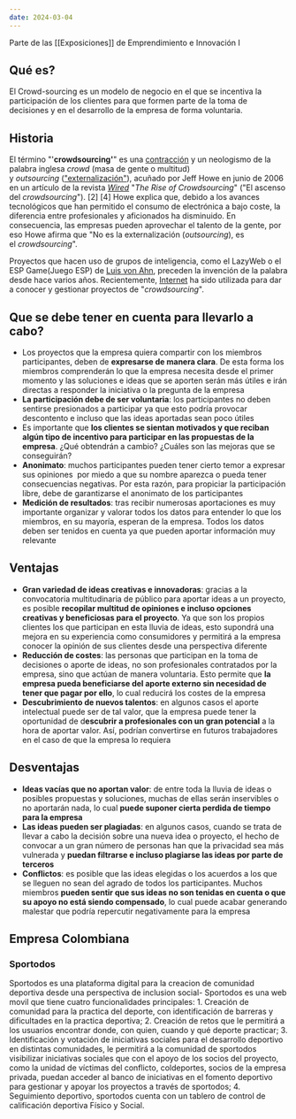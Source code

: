 ```yaml
---
date: 2024-03-04
---
```


Parte de las [[Exposiciones]] de Emprendimiento e Innovación I

## Qué es?

El Crowd-sourcing es un modelo de negocio en el que se incentiva la participación de los clientes para que formen parte de la toma de decisiones y en el desarrollo de la empresa de forma voluntaria.

## Historia
El término "'**crowdsourcing'**" es una [contracción](https://es.wikipedia.org/wiki/Contracci%C3%B3n_(gram%C3%A1tica) "Contracción (gramática)") y un neologismo de la palabra inglesa _crowd_ (masa de gente o multitud) y _outsourcing_ (["externalización"](https://es.wikipedia.org/wiki/Subcontrataci%C3%B3n "Subcontratación")), acuñado por Jeff Howe en junio de 2006 en un artículo de la revista _[Wired](https://es.wikipedia.org/wiki/Wired "Wired")_ "_The Rise of Crowdsourcing_" ("El ascenso del _crowdsourcing_"). [2] [4] Howe explica que, debido a los avances tecnológicos que han permitido el consumo de electrónica a bajo coste, la diferencia entre profesionales y aficionados ha disminuido. En consecuencia, las empresas pueden aprovechar el talento de la gente, por eso Howe afirma que "No es la externalización (_outsourcing_), es el _crowdsourcing_".

Proyectos que hacen uso de grupos de inteligencia, como el LazyWeb o el ESP Game(Juego ESP) de [Luis von Ahn](https://es.wikipedia.org/wiki/Luis_von_Ahn "Luis von Ahn"), preceden la invención de la palabra desde hace varios años. Recientemente, [Internet](https://es.wikipedia.org/wiki/Internet "Internet") ha sido utilizada para dar a conocer y gestionar proyectos de "_crowdsourcing_".

## Que se debe tener en cuenta para llevarlo a cabo?

- Los proyectos que la empresa quiera compartir con los miembros participantes, deben de **expresarse de manera clara**. De esta forma los miembros comprenderán lo que la empresa necesita desde el primer momento y las soluciones e ideas que se aporten serán más útiles e irán directas a responder la iniciativa o la pregunta de la empresa
- **La participación debe de ser voluntaria**: los participantes no deben sentirse presionados a participar ya que esto podría provocar descontento e incluso que las ideas aportadas sean poco útiles
- Es importante que **los clientes se sientan motivados y que reciban algún tipo de incentivo para participar en las propuestas de la empresa**. ¿Qué obtendrán a cambio? ¿Cuáles son las mejoras que se conseguirán?
- **Anonimato**: muchos participantes pueden tener cierto temor a expresar sus opiniones  por miedo a que su nombre aparezca o pueda tener consecuencias negativas. Por esta razón, para propiciar la participación libre, debe de garantizarse el anonimato de los participantes
- **Medición de resultados**: tras recibir numerosas aportaciones es muy importante organizar y valorar todos los datos para entender lo que los miembros, en su mayoría, esperan de la empresa. Todos los datos deben ser tenidos en cuenta ya que pueden aportar información muy relevante

## Ventajas

- **Gran variedad de ideas creativas e innovadoras**: gracias a la convocatoria multitudinaria de público para aportar ideas a un proyecto, es posible **recopilar multitud de opiniones e incluso opciones creativas y beneficiosas para el proyecto**. Ya que son los propios clientes los que participan en esta lluvia de ideas, esto supondrá una mejora en su experiencia como consumidores y permitirá a la empresa conocer la opinión de sus clientes desde una perspectiva diferente
- **Reducción de costes**: las personas que participan en la toma de decisiones o aporte de ideas, no son profesionales contratados por la empresa, sino que actúan de manera voluntaria. Esto permite que **la empresa pueda beneficiarse del aporte externo sin necesidad de tener que pagar por ello**, lo cual reducirá los costes de la empresa
- **Descubrimiento de nuevos talentos**: en algunos casos el aporte intelectual puede ser de tal valor, que la empresa puede tener la oportunidad de d**escubrir a profesionales con un gran potencial** a la hora de aportar valor. Así, podrían convertirse en futuros trabajadores en el caso de que la empresa lo requiera

## Desventajas

- **Ideas vacías que no aportan valor**: de entre toda la lluvia de ideas o posibles propuestas y soluciones, muchas de ellas serán inservibles o no aportarán nada, lo cual **puede suponer cierta perdida de tiempo para la empresa**
- **Las ideas pueden ser plagiadas**: en algunos casos, cuando se trata de llevar a cabo la decisión sobre una nueva idea o proyecto, el hecho de convocar a un gran número de personas han que la privacidad sea más vulnerada y **puedan filtrarse e incluso plagiarse las ideas por parte de terceros**
- **Conflictos**: es posible que las ideas elegidas o los acuerdos a los que se lleguen no sean del agrado de todos los participantes. Muchos miembros **pueden sentir que sus ideas no son tenidas en cuenta o que su apoyo no está siendo compensado**, lo cual puede acabar generando malestar que podría repercutir negativamente para la empresa

## Empresa Colombiana
### Sportodos
Sportodos es una plataforma digital para la creacion de comunidad deportiva desde una perspectiva de inclusion social- Sportodos es una web movil que tiene cuatro funcionalidades principales: 1. Creación de comunidad para la practica del deporte, con identificación de barreras y dificultades en la practica deportiva; 2. Creación de retos que le permitirá a los usuarios encontrar donde, con quien, cuando y qué deporte practicar; 3. Identificación y votación de iniciativas sociales para el desarrollo deportivo en distintas comunidades, le permitirá a la comunidad de sportodos visibilizar iniciativas sociales que con el apoyo de los socios del proyecto, como la unidad de víctimas del conflicto, coldeportes, socios de la empresa privada, puedan acceder al banco de iniciativas en el fomento deportivo para gestionar y apoyar los proyectos a través de sportodos; 4. Seguimiento deportivo, sportodos cuenta con un tablero de control de calificación deportiva Físico y Social.